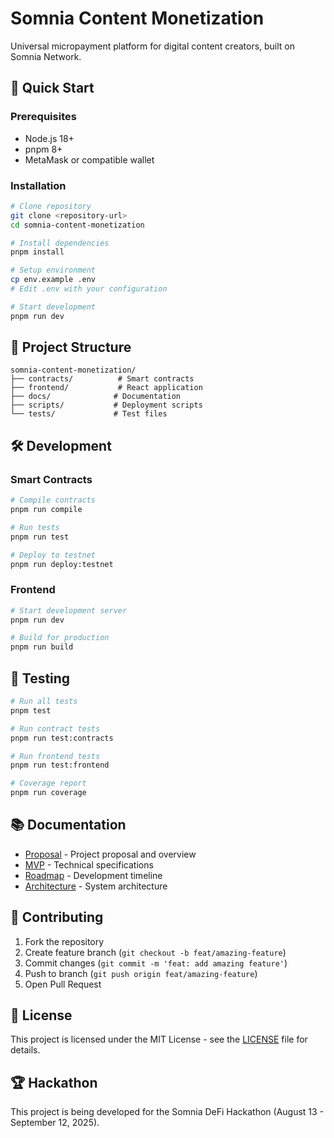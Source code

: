 # Somnia Content Monetization

Universal micropayment platform for digital content creators, built on Somnia Network.

## 🚀 Quick Start

### Prerequisites
- Node.js 18+
- pnpm 8+
- MetaMask or compatible wallet

### Installation

```bash
# Clone repository
git clone <repository-url>
cd somnia-content-monetization

# Install dependencies
pnpm install

# Setup environment
cp env.example .env
# Edit .env with your configuration

# Start development
pnpm run dev
```

## 📁 Project Structure

```
somnia-content-monetization/
├── contracts/          # Smart contracts
├── frontend/           # React application
├── docs/              # Documentation
├── scripts/           # Deployment scripts
└── tests/             # Test files
```

## 🛠️ Development

### Smart Contracts
```bash
# Compile contracts
pnpm run compile

# Run tests
pnpm run test

# Deploy to testnet
pnpm run deploy:testnet
```

### Frontend
```bash
# Start development server
pnpm run dev

# Build for production
pnpm run build
```

## 🧪 Testing

```bash
# Run all tests
pnpm test

# Run contract tests
pnpm run test:contracts

# Run frontend tests
pnpm run test:frontend

# Coverage report
pnpm run coverage
```

## 📚 Documentation

- [Proposal](./docs/proposal.md) - Project proposal and overview
- [MVP](./docs/mvp.md) - Technical specifications
- [Roadmap](./docs/roadmap.md) - Development timeline
- [Architecture](./docs/architecture.md) - System architecture

## 🤝 Contributing

1. Fork the repository
2. Create feature branch (`git checkout -b feat/amazing-feature`)
3. Commit changes (`git commit -m 'feat: add amazing feature'`)
4. Push to branch (`git push origin feat/amazing-feature`)
5. Open Pull Request

## 📄 License

This project is licensed under the MIT License - see the [LICENSE](LICENSE) file for details.

## 🏆 Hackathon

This project is being developed for the Somnia DeFi Hackathon (August 13 - September 12, 2025).
